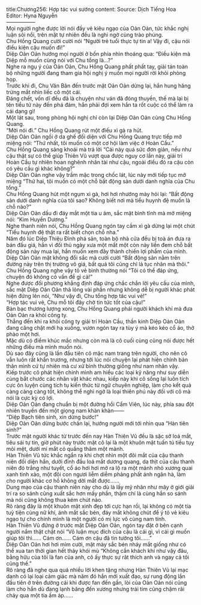 title:Chương256: Hợp tác vui sướng
content:
Source: Dịch Tiếng Hoa<br>Editor: Hyna Nguyễn<br>—————–<br>Mọi người nghe được lời nói đầy vẻ kiêu ngạo của Oản Oản, tức khắc nghị luận sôi nổi, trên mặt tự nhiên đều là nghi ngờ cùng trào phúng.<br>Chu Hồng Quang cười cười nói “Người trẻ tuổi thực tự tin a! Vậy đi, cậu nói điều kiện cậu muốn đi!”<br>Diệp Oản Oản hướng mọi người ở bốn phía nhìn thoáng qua: “Điều kiện mà Diệp mỗ muốn cùng nói với Chu tổng là…?”<br>Nghe ra ngụ ý của Oản Oản, Chu Hồng Quang phất phất tay, giải tán toàn bộ những người đang tham gia hội nghị ý muốn mọi người rời khỏi phòng họp.<br>Trước khi đi, Chu Văn Bân đến trước mặt Oản Oản dừng lại, hắn hung hăng trừng mắt nhìn liếc cô một cái.<br>Đáng chết, vốn dĩ đều đã là chuyện như ván đã đóng thuyền, thế mà lại bị tên tiểu tử này đến phá đám, hắn phải đợi xem hắn ta rốt cuộc có thể làm ra cái dạng gì!<br>Một lát sau, trong phòng hội nghị chỉ còn lại Diệp Oản Oản cùng Chu Hồng Quang.<br>“Mời nói đi.” Chu Hồng Quang rút một điếu xì gà ra hút.<br>Diệp Oản Oản ngồi ở da ghế đối diện với Chu Hồng Quang trực tiếp mở miệng nói: “Thứ nhất, tôi muốn có một cơ hội làm việc ở Hoàn Cầu.”<br>Chu Hồng Quang sảng khoái mà trả lời “Cái này quá sức đơn giản, nếu như cậu thật sự có thể giúp Thiên Vũ vượt qua được nguy cơ lần này, giải trí Hoàn Cầu tự nhiên hoan nghênh nhân tài như cậu, ngoài điều đó ra cậu còn có yêu cầu gì khác không?”<br>Diệp Oản Oản nghe vậy trầm mặc trong chốc lát, lúc này mới tiếp tục mở miệng “Thứ hai, tôi muốn có một chỗ bất động sản dưới danh nghĩa của Chu tổng.”<br>Chu Hồng Quang hút một ngụm xì gà, hơi hơi nhướng mày hỏi lại: “Bất động sản dưới danh nghĩa của tôi sao? Không biết nơi mà tiểu huynh đệ muốn là chỗ nào?”<br>Diệp Oản Oản dấu đi đáy mắt một tia u ám, sắc mặt bình tĩnh mà mở miệng nói: “Kim Huyền Dương.”<br>Nghe thanh niên nói, Chu Hồng Quang ngón tay cầm xì gà dừng lại một chút “Tiểu huynh đệ thật ra rất biết chọn chỗ nha.”<br>Năm đó lúc Diệp Thiệu Đình phá sản, toàn bộ nhà cửa đều bị toà án đưa ra bán đấu giá, hắn vì đối thủ ngày xưa một mất một còn này liền đem chỗ bất động sản này mua lại, hắn muốn xem đây thành chiến lợi phẩm của mình.<br>Diệp Oản Oản mặt không đổi sắc mà cười cười “Bất động sản nằm trên đường này trên thị trường vô giá, bất quá tôi cũng chỉ là tục nhân mà thôi.”<br>Chu Hồng Quang nghe vậy tỏ vẻ bình thường nói “Tôi có thể đáp ứng, chuyện đó không có vấn đề gì cả!”<br>Nghe được đối phương khẳng định đáp ứng chắc chắn lời yêu cầu của mình, sắc mặt Diệp Oản Oản thả lỏng vài phần nhưng không dễ bị người khác phát hiện đứng lên nói, “Như vậy đi, Chu tổng hợp tác vui vẻ!”<br>“Hợp tác vui vẻ, Chu mỗ tôi đây chờ tin tức tốt của cậu!”<br>Bàn bạc thương lượng xong, Chu Hồng Quang phái người khách khí mà đưa Oản Oản ra khỏi công ty.<br>Thẳng đến khi ra khỏi công ty giải trí Hoàn Cầu, thần kinh Diệp Oản Oản đang căng chặt mới hạ xuống, vươn ngón tay ra tùy ý mà kéo kéo cổ áo, thở phào một hơi.<br>Mặc dù có điểm khúc mắc nhưng còn mà là cô cuối cùng cũng nói được hết những điều mà mình muốn nói.<br>Dù sao đây cũng là lần đầu tiên cô mặc nam trang trên người, cho nên cô vẫn luôn rất khẩn trương, nhưng tới lúc nói chuyện lại phát hiện chính bản thân mình cứ tự nhiên mà cư xử bình thường giống như nam nhân vậy.<br>Kiếp trước cô phát hiện chính mình am hiểu các loại kỹ năng như suy diễn cùng bắt chước các nhân vật khác nhau, kiếp này khi cô sống lại luôn tích cực ôn luyện cùng tích tụ kiến thức từ ngữ chuyên nghiệp, làm cho kết quả càng càng càng tốt, không thể nghi ngờ là loại thiên phú này đối với cô mà nói là cực kỳ có lợi.<br>Diệp Oản Oản đang chuẩn bị một đường hồi Cẩm Viên, lúc này, phía sau đột nhiên truyền đến một giọng nam khàn khàn——<br>“Diệp Bạch tiên sinh, xin dừng bước!”<br>Diệp Oản Oản dừng bước chân lại, hướng người mới tới nhìn qua “Hàn tiên sinh?”<br>Trước mặt người khác từ trước đến nay Hàn Thiên Vũ đều là sặc sỡ loá mắt, tiêu sái tự tin, giờ phút này trước mặt cô lại là một khuôn mặt tuấn tú tiều tụy mỏi mệt, dưới mí mắt có quầng thâm một mảnh.<br>Hàn Thiên Vũ tức khắc ngẩn ra khi chợt nhìn một đôi mắt của cậu thanh niên đối diện hắn, dưới đỉnh đầu loá mắt dương quang, da thịt của cậu thanh niên đó trắng như tuyết, cổ áo hơi hơi mở ra lộ ra một mảnh nhỏ xương quai xanh tinh xảo, một đôi con ngươi liễm diễm phảng phất ánh ngân hà, làm cho người khác cơ hồ không dời mắt được……<br>Dung mạo của cậu thanh niên này cho dù là lấy mỹ nhân như mây ở giới giải trí ra so sánh cũng xuất sắc hơn mấy phần, thậm chí là cùng hắn so sánh mà nói cũng không thua kém chút nào.<br>Rõ ràng đây là một khuôn mặt xinh đẹp tới cực hạn rồi, lại không có một tia tuỳ tiện cùng nữ khí, ánh mắt sắc bén, đáy mắt không chút để ý tỏ vẻ kiêu ngạo tự cho chính mình là một người có mị lực vô cùng nam tính.<br>Hàn Thiên Vũ đứng ở trước mặt Diệp Oản Oản, ngón tay đặt ở bên cạnh người nắm thật chặt nói “Vô luận mục đích của cậu là cái gì, vì cái gì muốn giúp tôi thì…… Cám ơn…… Cám ơn cậu đã tin tưởng tôi……”<br>Diệp Oản Oản hơi hơi mỉm cười, mặt mày sắc bén nháy mắt giống như có thể xua tan thời gian hết thảy khói mù “Không cần khách khí như vậy đâu, bằng hữu của tôi là fan của anh, cô ấy thực sự rât thích anh và ngay cả tôi cũng thế.”<br>Rõ ràng đã nghe qua quá nhiều lời khen tặng nhưng Hàn Thiên Vũ lại mạc danh có lại loại cảm giác mà năm đó hắn mới xuất đạo, sự rung động lần đầu tiên ở trên đường cái khi được fan đến gần, lòi của Oản Oản nói cũng làm cho hắn dù đang lạnh băng đến xương nhưng trái tim cũng chậm rãi chảy qua một tia ấm áp……